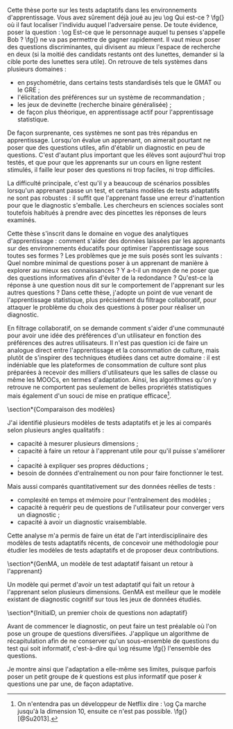 Cette thèse porte sur les tests adaptatifs dans les environnements d'apprentissage. Vous avez sûrement déjà joué au jeu \og Qui est-ce ? \fg{} où il faut localiser l'individu auquel l'adversaire pense. De toute évidence, poser la question : \og Est-ce que le personnage auquel tu penses s'appelle Bob ? \fg{} ne va pas permettre de gagner rapidement. Il vaut mieux poser des questions discriminantes, qui divisent au mieux l'espace de recherche en deux (si la moitié des candidats restants ont des lunettes, demander si la cible porte des lunettes sera utile). On retrouve de tels systèmes dans plusieurs domaines :

- en psychométrie, dans certains tests standardisés tels que le GMAT ou le GRE ;
- l'élicitation des préférences sur un système de recommandation ;
- les jeux de devinette (recherche binaire généralisée) ;
- de façon plus théorique, en apprentissage actif pour l'apprentissage statistique.

De façon surprenante, ces systèmes ne sont pas très répandus en apprentissage. Lorsqu'on évalue un apprenant, on aimerait pourtant ne poser que des questions utiles, afin d'établir un diagnostic en peu de questions. C'est d'autant plus important que les élèves sont aujourd'hui trop testés, et que pour que les apprenants sur un cours en ligne restent stimulés, il faille leur poser des questions ni trop faciles, ni trop difficiles.

La difficulté principale, c'est qu'il y a beaucoup de scénarios possibles lorsqu'un apprenant passe un test, et certains modèles de tests adaptatifs ne sont pas robustes : il suffit que l'apprenant fasse une erreur d'inattention pour que le diagnostic s'emballe. Les chercheurs en sciences sociales sont toutefois habitués à prendre avec des pincettes les réponses de leurs examinés.

Cette thèse s'inscrit dans le domaine en vogue des analytiques d'apprentissage : comment s'aider des données laissées par les apprenants sur des environnements éducatifs pour optimiser l'apprentissage sous toutes ses formes ? Les problèmes que je me suis posés sont les suivants : Quel nombre minimal de questions poser à un apprenant de manière à explorer au mieux ses connaissances ? Y a-t-il un moyen de ne poser que des questions informatives afin d'éviter de la redondance ? Qu'est-ce la réponse à une question nous dit sur le comportement de l'apprenant sur les autres questions ? Dans cette thèse, j'adopte un point de vue venant de l'apprentissage statistique, plus précisément du filtrage collaboratif, pour attaquer le problème du choix des questions à poser pour réaliser un diagnostic.

En filtrage collaboratif, on se demande comment s'aider d'une communauté pour avoir une idée des préférences d'un utilisateur en fonction des préférences des autres utilisateurs. Il n'est pas question ici de faire un analogue direct entre l'apprentissage et la consommation de culture, mais plutôt de s'inspirer des techniques étudiées dans cet autre domaine : il est indéniable que les plateformes de consommation de culture sont plus préparées à recevoir des milliers d'utilisateurs que les salles de classe ou même les MOOCs, en termes d'adaptation. Ainsi, les algorithmes qu'on y retrouve ne comportent pas seulement de belles propriétés statistiques mais également d'un souci de mise en pratique efficace[^1].

 [^1]: On n'entendra pas un développeur de Netflix dire : \og Ça marche jusqu'à la dimension 10, ensuite ce n'est pas possible. \fg{} [@Su2013].

<!-- ![Les psychométriciens se situent entre les psychologues, les statisticiens et ceux qui savent programmer.](figures/psychometrie)

Et de fait, il y a de multiples stratégies qui permettent d'attaquer des problèmes de haute dimension. D'abord, la parallélisation des calculs lorsqu'on fait de la réduction de dimension.

Une réflexion plus personnelle est que le deep learning est une manière de concevoir un calcul de façon hiérarchique. On a des briques qui sont chacun des modèles, et on les emboîte. Pour un problème donné (traitement d'image) il faut certaines boîtes. Pour d'autres, d'autres. Ça permet d'avoir du recul, de concevoir son modèle de façon hiérarchique, et ça relève davantage de la culture. C'est pour ça qu'on parle de feature engineering.

Mais le deep learning porte sur des problèmes relativement objectifs : de façon indéniable, ceci est un chat. Mais peut-on vraiment dire que de façon indéniable, cet élève maîtrise l'addition ? On fera toujours des fautes de calcul. Le a-ha facteur semble requérir une discrétisation de la pensée. -->

\section*{Comparaison des modèles}

J'ai identifié plusieurs modèles de tests adaptatifs et je les ai comparés selon plusieurs angles qualitatifs :

- capacité à mesurer plusieurs dimensions ;
- capacité à faire un retour à l'apprenant utile pour qu'il puisse s'améliorer ;
- capacité à expliquer ses propres déductions ; 
- besoin de données d'entraînement ou non pour faire fonctionner le test.

Mais aussi comparés quantitativement sur des données réelles de tests :

- complexité en temps et mémoire pour l'entraînement des modèles ;
- capacité à requérir peu de questions de l'utilisateur pour converger vers un diagnostic ;
- capacité à avoir un diagnostic vraisemblable.

Cette analyse m'a permis de faire un état de l'art interdisciplinaire des modèles de tests adaptatifs récents, de concevoir une méthodologie pour étudier les modèles de tests adaptatifs et de proposer deux contributions.

\section*{GenMA, un modèle de test adaptatif faisant un retour à l'apprenant}

Un modèle qui permet d'avoir un test adaptatif qui fait un retour à l'apprenant selon plusieurs dimensions. GenMA est meilleur que le modèle existant de diagnostic cognitif sur tous les jeux de données étudiés.

\section*{InitialD, un premier choix de questions non adaptatif}

Avant de commencer le diagnostic, on peut faire un test préalable où l'on pose un groupe de questions diversifiées. J'applique un algorithme de récapitulation afin de ne conserver qu'un sous-ensemble de questions du test qui soit informatif, c'est-à-dire qui \og résume \fg{} l'ensemble des questions.

Je montre ainsi que l'adaptation a elle-même ses limites, puisque parfois poser un petit groupe de $k$ questions est plus informatif que poser $k$ questions une par une, de façon adaptative.
